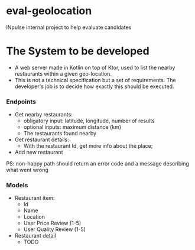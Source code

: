 # eval-geolocation
INpulse internal project to help evaluate candidates

# The System to be developed

* A web server made in Kotlin on top of Ktor, used to list the nearby restaurants within a given geo-location.
* This is not a technical specification but a set of requirements. The developer's job is to decide how exactly this should be executed.

### Endpoints

* Get nearby restaurants:
  * obligatory input: latitude, longitude, number of results
  * optional inputs: maximum distance (km)
  * The restaurants found nearby
* Get restaurant details:
  * With the restaurant Id, get more info about the place;
* Add new restaurant

PS: non-happy path should return an error code and a message describing what went wrong

### Models

* Restaurant item:
  * Id
  * Name
  * Location
  * User Price Review (1-5)
  * User Quality Review (1-5)
* Restaurant detail
  * TODO





